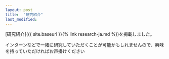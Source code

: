 ```yaml
---
layout: post
title:  "研究紹介"
last_modified:
---
```


[研究紹介]({{ site.baseurl }}{% link research-ja.md %})を掲載しました。

インターンなどで一緒に研究していただくことが可能かもしれませんので、興味を持っていただければお声掛けください